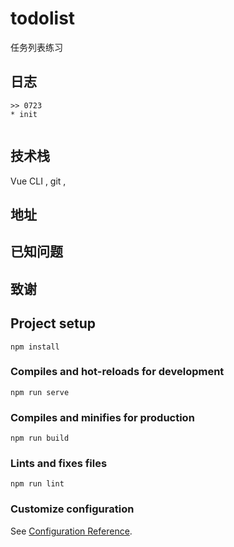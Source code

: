 # todolist

任务列表练习

## 日志

```
>> 0723
* init


```



## 技术栈

Vue CLI , git , 



## 地址





## 已知问题



## 致谢



## Project setup
```
npm install
```

### Compiles and hot-reloads for development
```
npm run serve
```

### Compiles and minifies for production
```
npm run build
```

### Lints and fixes files
```
npm run lint
```

### Customize configuration
See [Configuration Reference](https://cli.vuejs.org/config/).
